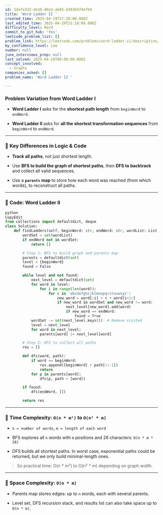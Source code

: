 ```yaml
---
id: 1da7e332-de10-80a3-ab85-d3836474efb9
title: 'Word Ladder II '
created_time: 2025-04-19T17:20:00.000Z
last_edited_time: 2025-04-29T21:18:00.000Z
difficulty_level: Hard
commit_to_git_hub: 'Yes'
leetcode_problem_list: []
problem_link: https://leetcode.com/problems/word-ladder-ii/description/
my_confidence_level: Low
number: null
june_interviews_prep: null
last_solved: 2025-04-19T00:00:00.000Z
concept_involved:
  - Graphs
companies_asked: []
problem_name: 'Word Ladder II '

---
```


### **Problem Variation from Word Ladder I**

*   **Word Ladder I** asks for the **shortest path length** from `beginWord` to `endWord`.

*   **Word Ladder II** asks for **all the shortest transformation sequences** from `beginWord` to `endWord`.

***

### 🔹 **Key Differences in Logic & Code**

*   **Track all paths**, not just shortest length.

*   Use **BFS to build the graph of shortest paths**, then **DFS to backtrack** and collect all valid sequences.

*   Use a **`parents`** **map** to store how each word was reached (from which words), to reconstruct all paths.

***

### 🔹 **Code: Word Ladder II**

```python
python
CopyEdit
from collections import defaultdict, deque
class Solution:
    def findLadders(self, beginWord: str, endWord: str, wordList: List[str]) -> List[List[str]]:
        wordSet = set(wordList)
        if endWord not in wordSet:
            return []

        # Step 1: BFS to build graph and parents map
        parents = defaultdict(set)
        level = {beginWord}
        found = False

        while level and not found:
            next_level = defaultdict(set)
            for word in level:
                for i in range(len(word)):
                    for c in 'abcdefghijklmnopqrstuvwxyz':
                        new_word = word[:i] + c + word[i+1:]
                        if new_word in wordSet and new_word != word:
                            next_level[new_word].add(word)
                            if new_word == endWord:
                                found = True
            wordSet -= set(next_level.keys())  # Remove visited
            level = next_level
            for word in next_level:
                parents[word] |= next_level[word]

        # Step 2: DFS to collect all paths
        res = []

        def dfs(word, path):
            if word == beginWord:
                res.append([beginWord] + path[::-1])
                return
            for p in parents[word]:
                dfs(p, path + [word])

        if found:
            dfs(endWord, [])

        return res


```

***

### 🔹 **Time Complexity:** **`O(n * m²)`** **to** **`O(n² * m)`**

*   `n = number of words`, `m = length of each word`

*   BFS explores all `n` words with `m` positions and 26 characters: `O(n * m * 26)`

*   DFS builds all shortest paths. In worst case, exponential paths could be returned, but we only build minimal-length ones.

> So practical time: O(n \* m²) to O(n² \* m) depending on graph width.

***

### 🔹 **Space Complexity:** **`O(n * m)`**

*   Parents map stores edges: up to `n` words, each with several parents.

*   Level set, DFS recursion stack, and results list can also take space up to `O(n * m)`.
